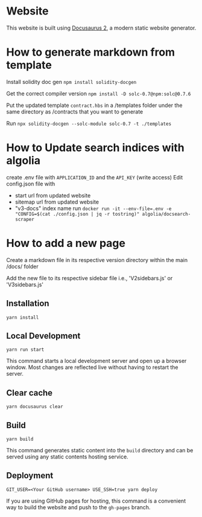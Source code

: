 # Website

This website is built using [Docusaurus 2](https://v2.docusaurus.io/), a modern static website generator.

# How to generate markdown from template

Install solidity doc gen
`npm install solidity-docgen`

Get the correct compiler version
`npm install -D solc-0.7@npm:solc@0.7.6`

Put the updated template `contract.hbs` in a /templates folder under the same directory as /contracts that you want to generate

Run `npx solidity-docgen --solc-module solc-0.7 -t ./templates`

# How to Update search indices with algolia

create .env file with `APPLICATION_ID` and the `API_KEY` (write access)
Edit config.json file with 
- start url from updated website
- sitemap url from updated website
- "v3-docs" index name
run `docker run -it --env-file=.env -e "CONFIG=$(cat ./config.json | jq -r tostring)" algolia/docsearch-scraper`

# How to add a new page

Create a markdown file in its respective version directory within the main /docs/ folder

Add the new file to its respective sidebar file i.e., 'V2sidebars.js' or 'V3sidebars.js'


## Installation

```console
yarn install
```

## Local Development

```console
yarn run start
```

This command starts a local development server and open up a browser window. Most changes are reflected live without having to restart the server.

## Clear cache

```console
yarn docusaurus clear
```

## Build

```console
yarn build
```

This command generates static content into the `build` directory and can be served using any static contents hosting service.

## Deployment

```console
GIT_USER=<Your GitHub username> USE_SSH=true yarn deploy
```

If you are using GitHub pages for hosting, this command is a convenient way to build the website and push to the `gh-pages` branch.
